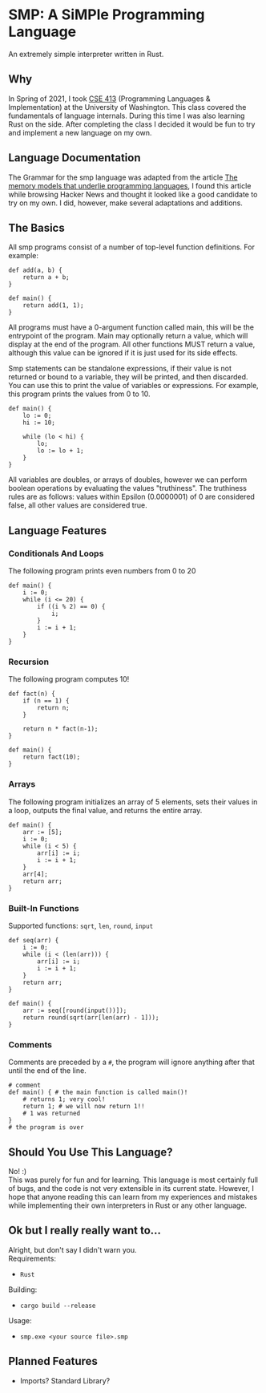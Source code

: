 # SMP: A SiMPle Programming Language
An extremely simple interpreter written in Rust.
 
## Why
In Spring of 2021, I took [CSE 413](https://courses.cs.washington.edu/courses/cse413/) (Programming Languages & Implementation) at the University of Washington. This class covered the fundamentals of language internals. During this time I was also learning Rust on the side. After completing the class I decided it would be fun to try and implement a new language on my own.
 
## Language Documentation
The Grammar for the smp language was adapted from the article [The memory models that underlie programming languages](http://canonical.org/~kragen/memory-models/), I found this article while browsing Hacker News and thought it looked like a good candidate to try on my own. I did, however, make several adaptations and additions.
 
## The Basics
All smp programs consist of a number of top-level function definitions. For example:
```
def add(a, b) {
    return a + b;
}
 
def main() {
    return add(1, 1);
}
```
All programs must have a 0-argument function called main, this will be the entrypoint of the program. 
Main may optionally return a value, which will display at the end of the program.
All other functions MUST return a value, although this value can be ignored if it is just used for its side effects.
 
Smp statements can be standalone expressions, if their value is not returned or bound to a variable, they will be printed, and then discarded. You can use this to print the value of variables or expressions. For example, this program prints the values from 0 to 10.
```
def main() {
    lo := 0;
    hi := 10;
 
    while (lo < hi) {
        lo;
        lo := lo + 1;
    }
}
```
 
All variables are doubles, or arrays of doubles, however we can perform boolean operations by evaluating the values "truthiness". The truthiness rules are as follows: values within Epsilon (0.0000001) of 0 are considered false, all other values are considered true. 
 
## Language Features
 
### Conditionals And Loops
The following program prints even numbers from 0 to 20
```
def main() {
    i := 0;
    while (i <= 20) {
        if ((i % 2) == 0) {
            i;
        }
        i := i + 1;
    }
}
```

### Recursion
The following program computes 10!
```
def fact(n) {
    if (n == 1) {
        return n;
    }
 
    return n * fact(n-1);
}
 
def main() {
    return fact(10);
}
```

### Arrays
The following program initializes an array of 5 elements, sets their values in a loop, 
outputs the final value, and returns the entire array.
```
def main() {
    arr := [5];
    i := 0;
    while (i < 5) {
        arr[i] := i;
        i := i + 1;
    }
    arr[4];
    return arr;
}
```

### Built-In Functions
Supported functions: `sqrt`, `len`, `round`, `input`
```
def seq(arr) {
    i := 0;
    while (i < (len(arr))) {
        arr[i] := i;
        i := i + 1;
    }
    return arr;
}

def main() {
    arr := seq([round(input())]);
    return round(sqrt(arr[len(arr) - 1]));
}
```

### Comments
Comments are preceded by a `#`, the program will ignore anything after that until the end of the line.
```
# comment
def main() { # the main function is called main()!
    # returns 1; very cool!
    return 1; # we will now return 1!!
    # 1 was returned
}
# the program is over
```

## Should You Use This Language?
No! :)  
This was purely for fun and for learning. This language is most certainly full of bugs, and the code is not very extensible in its current state. However, I hope that anyone reading this can learn from my experiences and mistakes while implementing their own interpreters in Rust or any other language. 

## Ok but I really really want to...
Alright, but don't say I didn't warn you.  
Requirements: 
- `Rust`  

Building:
- `cargo build --release`  

Usage:
- `smp.exe <your source file>.smp`

## Planned Features
- Imports? Standard Library?
